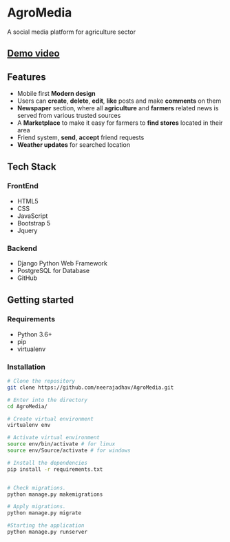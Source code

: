 
# AgroMedia
A social media platform for agriculture sector 

## [Demo video](https://drive.google.com/file/d/1E-Zy4Zat2XYIHKrz0iaB9Ii77jSuSdsI/view?usp=sharing)

## Features 
 - Mobile first **Modern design**
 - Users can **create**, **delete**, **edit**, **like** posts and make **comments** on them
 - **Newspaper** section, where all **agriculture** and **farmers** related news is served from various trusted sources
 -  A **Marketplace** to make it easy for farmers to **find stores** located in their area
- Friend system, **send**, **accept** friend requests
- **Weather updates** for searched location
## Tech Stack

### FrontEnd
 - HTML5
 - CSS
 - JavaScript
 - Bootstrap 5
 - Jquery 

###  Backend

 - Django Python Web Framework
 - PostgreSQL for Database
 - GitHub

## Getting started
###   Requirements
 - Python 3.6+
 - pip
 - virtualenv 

###  Installation
```bash
# Clone the repository
git clone https://github.com/neerajadhav/AgroMedia.git

# Enter into the directory
cd AgroMedia/

# Create virtual environment 
virtualenv env

# Activate virtual environment 
source env/bin/activate # for linux
source env/Source/activate # for windows

# Install the dependencies
pip install -r requirements.txt


# Check migrations.
python manage.py makemigrations

# Apply migrations.
python manage.py migrate

#Starting the application
python manage.py runserver
```
